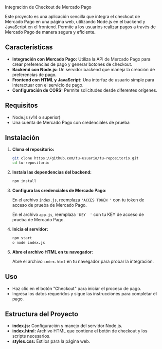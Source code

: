  Integración de Checkout de Mercado Pago

Este proyecto es una aplicación sencilla que integra el checkout de Mercado Pago en una página web, utilizando Node.js en el backend y JavaScript en el frontend. Permite a los usuarios realizar pagos a través de Mercado Pago de manera segura y eficiente.

## Características

- **Integración con Mercado Pago:** Utiliza la API de Mercado Pago para crear preferencias de pago y generar botones de checkout.
- **Backend con Node.js:** Un servidor backend que maneja la creación de preferencias de pago.
- **Frontend con HTML y JavaScript:** Una interfaz de usuario simple para interactuar con el servicio de pago.
- **Configuración de CORS:** Permite solicitudes desde diferentes orígenes.

## Requisitos

- Node.js (v14 o superior)
- Una cuenta de Mercado Pago con credenciales de prueba

## Instalación

1. **Clona el repositorio:**

    ```bash
    git clone https://github.com/tu-usuario/tu-repositorio.git
    cd tu-repositorio
    ```

2. **Instala las dependencias del backend:**

    ```bash
    npm install
    ```

3. **Configura las credenciales de Mercado Pago:**

    En el archivo `index.js`, reemplaza `'ACCES TOKEN '` con tu token de acceso de prueba de Mercado Pago.
   
    En el archivo `app.js`, reemplaza `'KEY  '` con tu KEY de acceso de prueba de Mercado Pago.

5. **Inicia el servidor:**

    ```bash
    npm start
   o node index.js
    ```

6. **Abre el archivo HTML en tu navegador:**

    Abre el archivo `index.html` en tu navegador para probar la integración.

## Uso

- Haz clic en el botón "Checkout" para iniciar el proceso de pago.
- Ingresa los datos requeridos y sigue las instrucciones para completar el pago.

## Estructura del Proyecto

- **index.js:** Configuración y manejo del servidor Node.js.
- **index.html:** Archivo HTML que contiene el botón de checkout y los scripts necesarios.
- **styles.css:** Estilos para la página web.

